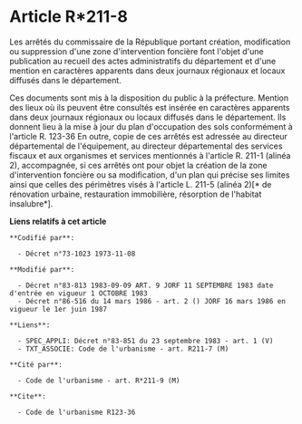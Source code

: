 # Article R*211-8

Les arrêtés du commissaire de la République portant création, modification ou suppression d'une zone d'intervention foncière
font l'objet d'une publication au recueil des actes administratifs du département et d'une mention en caractères apparents
dans deux journaux régionaux et locaux diffusés dans le département.

Ces documents sont mis à la disposition du public à la préfecture. Mention des lieux où ils peuvent être consultés est
insérée en caractères apparents dans deux journaux régionaux ou locaux diffusés dans le département. Ils donnent lieu à la
mise à jour du plan d'occupation des sols conformément à l'article R. 123-36         En outre, copie de ces arrêtés est
adressée au directeur départemental de l'équipement, au directeur départemental des services fiscaux et aux organismes et
services mentionnés à l'article R. 211-1 (alinéa 2), accompagnée, si ces arrêtés ont pour objet la création de la zone
d'intervention foncière ou sa modification, d'un plan qui précise ses limites ainsi que celles des périmètres visés à
l'article L. 211-5 (alinéa 2)[* de rénovation urbaine, restauration immobilière, résorption de l'habitat insalubre*].

**Liens relatifs à cet article**

	**Codifié par**:

	  - Décret n°73-1023 1973-11-08

	**Modifié par**:

	  - Décret n°83-813 1983-09-09 ART. 9 JORF 11 SEPTEMBRE 1983 date d'entrée en vigueur 1 OCTOBRE 1983
	  - Décret n°86-516 du 14 mars 1986 - art. 2 () JORF 16 mars 1986 en vigueur le 1er juin 1987

	**Liens**:

	  - SPEC_APPLI: Décret n°83-851 du 23 septembre 1983 - art. 1 (V)
	  - TXT_ASSOCIE: Code de l'urbanisme - art. R211-7 (M)

	**Cité par**:

	  - Code de l'urbanisme - art. R*211-9 (M)

	**Cite**:

	  - Code de l'urbanisme R123-36
